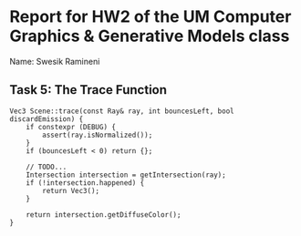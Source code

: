 # Report for HW2 of the UM Computer Graphics & Generative Models class
Name: Swesik Ramineni

## Task 5: The Trace Function
```
Vec3 Scene::trace(const Ray& ray, int bouncesLeft, bool discardEmission) {
    if constexpr (DEBUG) {
        assert(ray.isNormalized());
    }
    if (bouncesLeft < 0) return {};

    // TODO...
    Intersection intersection = getIntersection(ray);
    if (!intersection.happened) {
        return Vec3();
    }

    return intersection.getDiffuseColor();
}
```